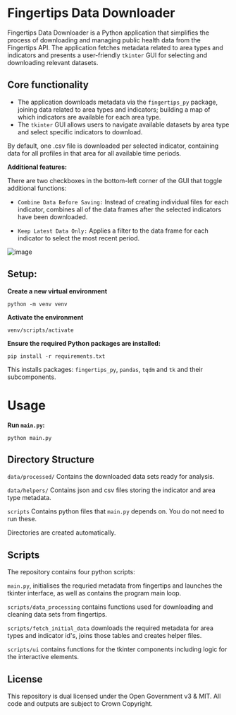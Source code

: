 # Fingertips Data Downloader

Fingertips Data Downloader is a Python application that simplifies the process of downloading and managing public health data from the Fingertips API. The application fetches metadata related to area types and indicators and presents a user-friendly `tkinter` GUI for selecting and downloading relevant datasets.

## Core functionality

* The application downloads metadata via the `fingertips_py` package, joining data related to area types and indicators; building a map of which indicators are available for each area type.
* The `tkinter` GUI allows users to navigate available datasets by area type and select specific indicators to download.

By default, one .csv file is downloaded per selected indicator, containing data for all profiles in that area for all available time periods.

**Additional features:**

There are two checkboxes in the bottom-left corner of the GUI that toggle additional functions:

* `Combine Data Before Saving:` Instead of creating individual files for each indicator, combines all of the data frames after the selected indicators have been downloaded.

- `Keep Latest Data Only:` Applies a filter to the data frame for each indicator to select the most recent period.

![image](https://github.com/user-attachments/assets/565af625-8224-4f6b-99ce-f2df68a0d165)

## **Setup:**

**Create a new virtual environment**

```
python -m venv venv
```

**Activate the environment**

```
venv/scripts/activate
```

**Ensure the required Python packages are installed:**

```
pip install -r requirements.txt
```

This installs packages: `fingertips_py`, `pandas`, `tqdm` and `tk` and their subcomponents.

# Usage

**Run `main.py`:**

```
python main.py
```

## Directory Structure

`data/processed/` Contains the downloaded data sets ready for analysis.

`data/helpers/` Contains json and csv files storing the indicator and area type metadata.

`scripts` Contains python files that `main.py` depends on. You do not need to run these.

Directories are created automatically.

## Scripts

The repository contains four python scripts:

`main.py`, initialises the requried metadata from fingertips and launches the tkinter interface, as well as contains the program main loop.

`scripts/data_processing` contains functions used for downloading and cleaning data sets from fingertips.

`scripts/fetch_initial_data` downloads the required metadata for area types and indicator id's, joins those tables and creates helper files.

`scripts/ui` contains functions for the tkinter components including logic for the interactive elements.

## License

  This repository is dual licensed under the Open Government v3 & MIT. All code and outputs are subject to Crown Copyright.
